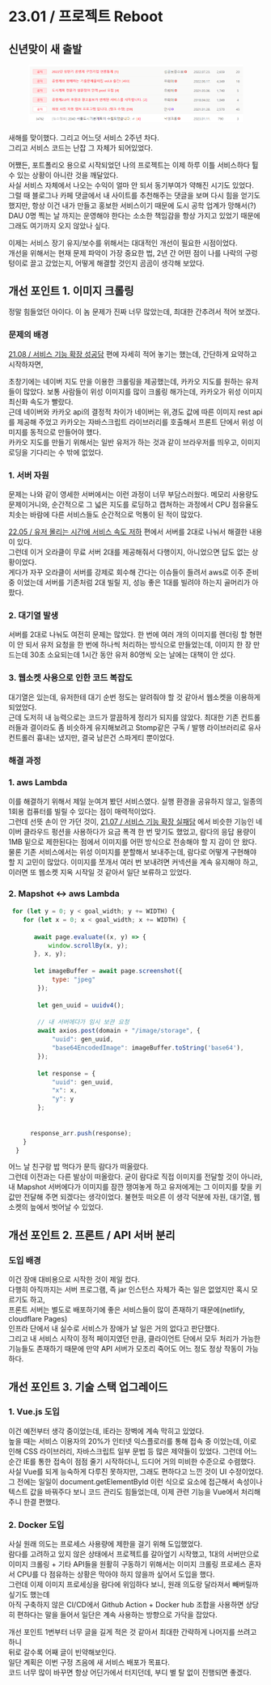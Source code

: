 # 23.01 / 프로젝트 Reboot

## 신년맞이 새 출발

<figure><img src="../.gitbook/assets/image (1) (1) (1) (1) (1).png" alt=""><figcaption></figcaption></figure>

&#x20;새해를 맞이했다. 그리고 어느덧 서비스 2주년 차다.\
그리고 서비스 코드는 난잡 그 자체가 되어있었다.

&#x20;어쨌든, 포트폴리오 용으로 시작되었던 나의 프로젝트는 이제 하루 이틀 서비스하다 튈 수 있는 상황이 아니란 것을 깨달았다.\
사실 서비스 자체에서 나오는 수익이 얼마 안 되서 동기부여가 약해진 시기도 있었다. \
그럴 때 블로그나 카페 댓글에서 내 사이트를 추천해주는 댓글을 보며 다시 힘을 얻기도 했지만, 항상 이건 내가 만들고 홍보한 서비스이기 때문에 도시 공학 업계가 망해서(?) DAU 0명 찍는 날 까지는 운영해야 한다는 소소한 책임감을 항상 가지고 있었기 때문에 그래도 여기까지 오지 않았나 싶다.

&#x20;이제는 서비스 장기 유지/보수를 위해서는 대대적인 개선이 필요한 시점이었다.\
개선을 위해서는 현재 문제 파악이 가장 중요한 법, 2년 간 어떤 점이 나를 나락의 구렁텅이로 끌고 갔었는지, 어떻게 해결할 것인지 곰곰이 생각해 보았다.

## 개선 포인트 1. 이미지 크롤링

&#x20;정말 힘들었던 아이다. 이 놈 문제가 진짜 너무 많았는데, 최대한 간추려서 적어 보겠다.

### 문제의 배경

&#x20;[21.08  / 서비스 기능 확장 성공담](21.08.md) 편에 자세히 적어 놓기는 했는데, 간단하게 요약하고 시작하자면,

&#x20;초창기에는 네이버 지도 만을 이용한 크롤링을 제공했는데, 카카오 지도를 원하는 유저들이 많았다. 보통 사람들이 위성 이미지를 많이 크롤링 해가는데, 카카오가 위성 이미지 최신화 속도가 빨랐다.\
근데 네이버와 카카오 api의 결정적 차이가 네이버는 위,경도 값에 따른 이미지 rest api를 제공해 주었고    카카오는 자바스크립트 라이브러리를 호출해서 프론트 단에서 위성 이미지를 동적으로 만들어야 했다.\
&#x20;카카오 지도를 만들기 위해서는 일반 유저가 하는 것과 같이 브라우저를 띄우고, 이미지 로딩을 기다리는 수 밖에 없었다.

### 1. 서버 자원

&#x20;문제는 나와 같이 영세한 서버에서는 이런 과정이 너무 부담스러웠다. 메모리 사용량도 문제이거니와, 순간적으로 그 넓은 지도를 로딩하고 캡쳐하는 과정에서 CPU 점유율도 치솟는 바람에 다른 서비스들도 순간적으로 먹통이 된 적이 많았다.&#x20;

&#x20;[22.05 / 유저 몰리는 시간에 서비스 속도 저하](22.05.md) 편에서 서버를 2대로 나눠서 해결한 내용이 있다.\
그런데 이거 오라클이 무료 서버 2대를 제공해줘서 다행이지, 아니었으면 답도 없는 상황이었다.\
게다가 자꾸 오라클이 서버를 강제로 회수해 간다는 이슈들이 들려서 aws로 이주 준비 중 이었는데 서버를 기존처럼 2대 빌릴 지, 성능 좋은 1대를 빌려야 하는지 골머리가 아팠다.

### 2. 대기열 발생

&#x20;서버를 2대로 나눠도 여전히 문제는 많았다. 한 번에 여러 개의 이미지를 렌더링 할 형편이 안 되서 유저 요청을 한 번에 하나씩 처리하는 방식으로 만들었는데, 이미지 한 장 만드는데 30초 소요되는데 1시간 동안 유저 80명씩 오는 날에는 대책이 안 섰다.

### 3. 웹소켓 사용으로 인한 코드 복잡도

&#x20;대기열은 있는데, 유저한테 대기 순번 정도는 알려줘야 할 것 같아서 웹소켓을 이용하게 되었었다.\
근데 도저히 내 능력으로는 코드가 깔끔하게 정리가 되지를 않았다. 최대한 기존 컨트롤러들과 결이라도 좀 비슷하게 유지해보려고 Stomp같은 구독 / 발행 라이브러리로 유사 컨트롤러 흉내는 냈지만, 결국 남은건 스파게티 뿐이었다.

### 해결 과정

### 1. aws Lambda

&#x20;이를 해결하기 위해서 제일 눈여겨 봤던 서비스였다. 실행 환경을 공유하지 않고, 일종의 1회용 컴퓨터를 빌릴 수 있다는 점이 매력적이었다. \
그런데 선뜻 손이 안 가던 것이, [21.07 / 서비스 기능 확장 실패담](21.07.md) 에서 비슷한 기능인 네이버 클라우드 펑션을 사용하다가 요금 폭격 한 번 맞기도 했었고, 람다의 응답 용량이 1MB 밑으로 제한된다는 점에서 이미지를 어떤 방식으로 전송해야 할 지 감이 안 왔다.\
&#x20;물론 기존 서비스에서는 위성 이미지를 분할해서 보내주는데, 람다로 어떻게 구현해야 할 지 고민이 많았다. 이미지를 쪼개서 여러 번 보내려면 커넥션을 계속 유지해야 하고, 이러면 또 웹소켓 지옥 시작일 것 같아서 일단 보류하고 있었다.

### 2. Mapshot <-> aws Lambda

```javascript
 for (let y = 0; y < goal_width; y += WIDTH) {
    for (let x = 0; x < goal_width; x += WIDTH) {

       await page.evaluate((x, y) => {
           window.scrollBy(x, y);
       }, x, y);

       let imageBuffer = await page.screenshot({
            type: "jpeg"
        });
    
        let gen_uuid = uuidv4();
        
        // 내 서버에다가 임시 보관 요청
        await axios.post(domain + "/image/storage", {
            "uuid": gen_uuid,
            "base64EncodedImage": imageBuffer.toString('base64'),
        });
          
        let response = {
            "uuid": gen_uuid,
            "x": x,
            "y": y
        };

      
      response_arr.push(response);
    }
  }
```

&#x20;어느 날 친구랑 밥 먹다가 문득 람다가 떠올랐다.\
그런데 이전과는 다른 발상이 떠올랐다. 굳이 람다로 직접 이미지를 전달할 것이 아니라, 내 Mapshot 서버에다가 이미지를 잠깐 쟁여놓게 하고 유저에게는 그 이미지를 찾을 키 값만 전달해 주면 되겠다는 생각이었다. 불현듯 떠오른 이 생각 덕분에 자원, 대기열, 웹소켓의 늪에서 벗어날 수 있었다.

## 개선 포인트 2. 프론트 / API 서버 분리

### 도입 배경

&#x20;이건 장애 대비용으로 시작한 것이 제일 컸다.\
다행히 아직까지는 서버 프로그램, 즉 jar 인스턴스 자체가 죽는 일은 없었지만 혹시 모르기도 하고, \
프론트 서버는 별도로 배포하기에 좋은 서비스들이 많이 존재하기 때문에(netlify, cloudflare Pages)\
인프라 단에서 내 실수로 서비스가 장애가 날 일은 거의 없다고 판단했다.\
&#x20;그리고 내 서비스 시작이 정적 페이지였던 만큼, 클라이언트 단에서 모두 처리가 가능한 기능들도 존재하기 때문에 만약 API 서버가 모조리 죽어도 어느 정도 정상 작동이 가능하다.

## 개선 포인트 3. 기술 스택 업그레이드

### 1. Vue.js 도입

&#x20;이건 예전부터 생각 중이었는데, IE라는 장벽에 계속 막히고 있었다.\
높을 때는 서비스 이용자의 20%가 인터넷 익스플로러를 통해 접속 중 이었는데, 이로 인해 CSS 라이브러리, 자바스크립트 일부 문법 등 많은 제약들이 있었다. 그런데 어느 순간 IE를 통한 접속이 점점 줄기 시작하더니, 드디어 거의 미비한 수준으로 수렴했다.\
&#x20;사실 Vue를 되게 능숙하게 다루진 못하지만, 그래도 편하다고 느낀 것이 UI 수정이었다.\
그 전에는 일일이 document.getElementById 이런 식으로 요소에 접근해서 속성이나 텍스트 값을 바꿔주다 보니 코드 관리도 힘들었는데, 이제 관련 기능을 Vue에서 처리해주니 한결 편했다.

### 2. Docker 도입

&#x20;사실 원래 의도는 프로세스 사용량에 제한을 걸기 위해 도입했었다.\
람다를 고려하고 있지 않은 상태에서 프로젝트를 갈아엎기 시작했고, 1대의 서버만으로 이미지 크롤링 + 기타 API들을 원활히 구동하기 위해서는 이미지 크롤링 프로세스 혼자서 CPU를 다 점유하는 상황은 막아야 하지 않을까 싶어서 도입을 했다.\
&#x20;그런데 이제 이미지 프로세싱을 람다에 위임하다 보니, 원래 의도랑 달라져서 빼버릴까 싶기도 했는데\
아직 구축하지 않은 CI/CD에서 Github Action + Docker hub 조합을 사용하면 상당히 편하다는 말을 들어서 일단은 계속 사용하는 방향으로 가닥을 잡았다.



&#x20;개선 포인트 1번부터 너무 글을 길게 적은 것 같아서 최대한 간략하게 나머지를 쓰려고 하니 \
뒤로 갈수록 어째 글이 빈약해보인다.\
&#x20;일단 계획은 이번 구정 즈음에 새 서비스 배포가 목표다.\
코드 너무 많이 바꾸면 항상 어딘가에서 터지던데, 부디 별 탈 없이 진행되면 좋겠다.
